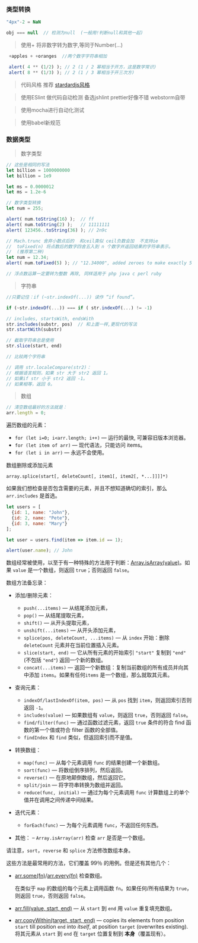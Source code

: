 ### 类型转换

```javascript
"4px"-2 = NaN

obj === null  // 检测为null  (一般用!判断null和其他一起)
```

> 使用+ 将非数字转为数字,等同于Number(...)

```javascript
 +apples + +oranges  //两个数字字符串相加

 alert( 4 ** (1/2) ); // 2 (1 / 2 幂相当于开方，这是数学常识)
 alert( 8 ** (1/3) ); // 2 (1 / 3 幂相当于开三次方)
```

> 代码风格  推荐   [stardardjs风格](https://standardjs.com/rules-zhcn.html#javascript-standard-style)

> 使用ESlint 做代码自动检测 备选jshlint    prettier好像不错  webstorm自带

> 使用mocha进行自动化测试

> 使用babel新规范

### 数据类型

> 数字类型

```javascript
// 这些是相同的写法
let billion = 1000000000
let billion = 1e9

let ms = 0.0000012
let ms = 1.2e-6

// 数字类型转换
let num = 255;

alert( num.toString(16) );  // ff
alert( num.toString(2) );   // 11111111
alert( 123456..toString(36) ); // 2n9c

// Mach.trunc 舍弃小数点后的  和ceil类似 ceil负数会加  不支持ie
//  toFixed(n) 将点数后的数字四舍五入到 n 个数字并返回结果的字符串表示。
//  (推荐第二种)
let num = 12.34;
alert( num.toFixed(5) ); // "12.34000", added zeroes to make exactly 5 digits

// 浮点数运算一定要转为整数 再除, 同样适用于 php java c perl ruby
```

> 字符串

```javascript
//只要记住：if (~str.indexOf(...)) 读作 “if found”。

if (~str.indexOf(...)) === if ( str.indexOf(...) != -1)

// includes, startsWith, endsWith  
str.includes(substr, pos)  // 和上面一样,更现代的写法
str.startWith(substr)

// 截取字符串总是使用
str.slice(start, end)

// 比较两个字符串

// 调用 str.localeCompare(str2)：
// 根据语言规则，如果 str 大于 str2 返回 1。
// 如果if str 小于 str2 返回 -1。
// 如果相等，返回 0。
```

> 数组

```javascript
// 清空数组最好的方法就是：
arr.length = 0;
```

遍历数组的元素：

- `for (let i=0; i<arr.length; i++)`  — 运行的最快, 可兼容旧版本浏览器。
- `for (let item of arr)`  — 现代语法，只能访问 items。
- `for (let i in arr)`  — 永远不会使用。

数组删除或添加元素

`array.splice(start[, deleteCount[, item1[, item2[, *...]]]]*)`

如果我们想检查是否包含需要的元素，并且不想知道确切的索引，那么 `arr.includes` 是首选。

```javascript
let users = [
  {id: 1, name: "John"},
  {id: 2, name: "Pete"},
  {id: 3, name: "Mary"}
];

let user = users.find(item => item.id == 1);

alert(user.name); // John
```

数组经常被使用，以至于有一种特殊的方法用于判断：[Array.isArray(value)](https://developer.mozilla.org/zh/docs/Web/JavaScript/Reference/Global_Objects/Array/isArray)。如果 `value` 是一个数组，则返回 `true`；否则返回 `false`。

数组方法备忘录：

- 添加/删除元素：
  
  - `push(...items)`  — 从结尾添加元素，
  - `pop()`  — 从结尾提取元素，
  - `shift()`  — 从开头提取元素，
  - `unshift(...items)`  — 从开头添加元素，
  - `splice(pos, deleteCount, ...items)`  — 从  `index`  开始：删除  `deleteCount`  元素并在当前位置插入元素。
  - `slice(start, end)`  — 它从所有元素的开始索引  `"start"`  复制到  `"end"`  (不包括  `"end"`) 返回一个新的数组。
  - `concat(...items)`  — 返回一个新数组：复制当前数组的所有成员并向其中添加  `items`。如果有任何`items`  是一个数组，那么就取其元素。

- 查询元素：
  
  - `indexOf/lastIndexOf(item, pos)`  — 从  `pos`  找到  `item`，则返回索引否则返回  `-1`。
  - `includes(value)`  — 如果数组有  `value`，则返回  `true`，否则返回  `false`。
  - `find/filter(func)`  — 通过函数过滤元素，返回  `true`  条件的符合 find 函数的第一个值或符合 filter 函数的全部值。
  - `findIndex`  和  `find`  类似，但返回索引而不是值。

- 转换数组：
  
  - `map(func)`  — 从每个元素调用  `func`  的结果创建一个新数组。
  - `sort(func)`  — 将数组倒序排列，然后返回。
  - `reverse()`  — 在原地颠倒数组，然后返回它。
  - `split/join`  — 将字符串转换为数组并返回。
  - `reduce(func, initial)`  — 通过为每个元素调用  `func`  计算数组上的单个值并在调用之间传递中间结果。

- 迭代元素：
  
  - `forEach(func)`  — 为每个元素调用  `func`，不返回任何东西。

- 其他： –  `Array.isArray(arr)`  检查  `arr`  是否是一个数组。

请注意，`sort`，`reverse`  和  `splice`  方法修改数组本身。

这些方法是最常用的方法，它们覆盖 99％ 的用例。但是还有其他几个：

- [arr.some(fn)](https://developer.mozilla.org/zh/docs/Web/JavaScript/Reference/Global_Objects/Array/some)/[arr.every(fn)](https://developer.mozilla.org/zh/docs/Web/JavaScript/Reference/Global_Objects/Array/every)  检查数组。
  
  在类似于  `map`  的数组的每个元素上调用函数  `fn`。如果任何/所有结果为  `true`，则返回  `true`，否则返回  `false`。

- [arr.fill(value, start, end)](https://developer.mozilla.org/zh/docs/Web/JavaScript/Reference/Global_Objects/Array/fill)  — 从  `start`  到  `end`  用  `value`  重复填充数组。

- [arr.copyWithin(target, start, end)](https://developer.mozilla.org/zh/docs/Web/JavaScript/Reference/Global_Objects/Array/copyWithin)  — copies its elements from position  `start`  till position  `end`  into  *itself*, at position  `target`  (overwrites existing).将其元素从  `start`  到  `end`  在  `target`  位置复制到  **本身**（覆盖现有）。
